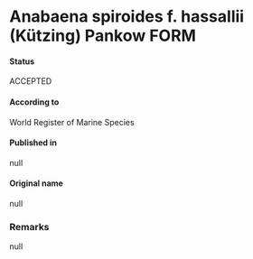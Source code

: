 Anabaena spiroides f. hassallii (Kützing) Pankow FORM
=======

#### Status
ACCEPTED

#### According to
World Register of Marine Species

#### Published in
null

#### Original name
null

### Remarks
null